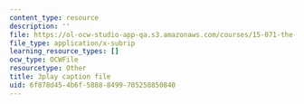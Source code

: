 ```yaml
---
content_type: resource
description: ''
file: https://ol-ocw-studio-app-qa.s3.amazonaws.com/courses/15-071-the-analytics-edge-spring-2017/6f878d454b6f58888499705258850840_WacNWdXhvVM.vtt
file_type: application/x-subrip
learning_resource_types: []
ocw_type: OCWFile
resourcetype: Other
title: 3play caption file
uid: 6f878d45-4b6f-5888-8499-705258850840
---
```

